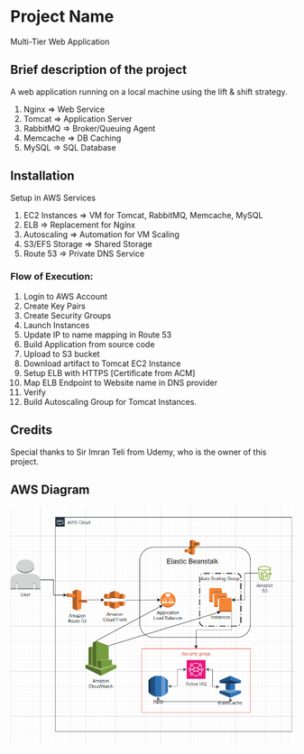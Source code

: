 # Project Name
Multi-Tier Web Application

## Brief description of the project
A web application running on a local machine using the lift & shift strategy.

1. Nginx => Web Service
2. Tomcat => Application Server
3. RabbitMQ => Broker/Queuing Agent
4. Memcache => DB Caching
5. MySQL => SQL Database

## Installation
Setup in AWS Services

1. EC2 Instances => VM for Tomcat, RabbitMQ, Memcache, MySQL
2. ELB => Replacement for Nginx
3. Autoscaling => Automation for VM Scaling
4. S3/EFS Storage => Shared Storage
5. Route 53 => Private DNS Service

### Flow of Execution:
1. Login to AWS Account
2. Create Key Pairs
3. Create Security Groups
4. Launch Instances
5. Update IP to name mapping in Route 53
6. Build Application from source code
7. Upload to S3 bucket
8. Download artifact to Tomcat EC2 Instance
9. Setup ELB with HTTPS [Certificate from ACM]
10. Map ELB Endpoint to Website name in DNS provider
11. Verify
12. Build Autoscaling Group for Tomcat Instances.

## Credits
Special thanks to Sir Imran Teli from Udemy, who is the owner of this project.

## AWS Diagram
![LiftAndShift](LiftAndShift.png)
